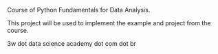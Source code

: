 Course of Python Fundamentals for Data Analysis.

This project will be used to implement the example and project from the course.

3w dot data science academy dot com dot br
